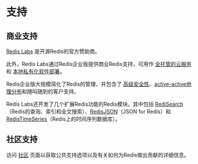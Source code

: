 支持
===

商业支持
---

[Redis Labs](https://redislabs.com) 是开源Redis的官方赞助商。

此外，Redis Labs通过Redis企业版提供商业Redis支持，可用作 [全托管的云服务](https://redislabs.com/products/redis-cloud/) 和 [本地私有化软件部署](https://redislabs.com/redis-enterprise/advantages)。

Redis企业版大规模简化了Redis的管理，并包含了 [高级安全性](https://redislabs.com/enterprise-grade-redis-security/)、[active-active地理分布](https://redislabs.com/redis-enterprise/technology/active-active-geo-distribution/)和随叫随到的客户支持。

Redis Labs还开发了几个扩展Redis功能的Redis模块。其中包括 [RediSearch](https://oss.redislabs.com/redisearch/)（Redis的查询、索引和全文搜索）、[RedisJSON](https://oss.redislabs.com/redisjson/)（JSON for Redis）和[RedisTimeSeries](https://oss.redislabs.com/redistimeseries/)（Redis上的时间序列数据库）。

社区支持
---

访问 [社区](/community.md) 页面以获取公共支持选项以及有关如何为Redis做出贡献的详细信息。
